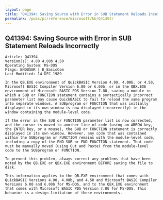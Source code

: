 ```yaml
---
layout: page
title: "Q41394: Saving Source with Error in SUB Statement Reloads Incorrectly"
permalink: /pubs/pc/reference/microsoft/kb/Q41394/
---
```


## Q41394: Saving Source with Error in SUB Statement Reloads Incorrectly

	Article: Q41394
	Version(s): 4.00 4.00b 4.50
	Operating System: MS-DOS
	Flags: ENDUSER | B_BasicCom
	Last Modified: 14-DEC-1989
	
	In the QB.EXE environment of QuickBASIC Version 4.00, 4.00b, or 4.50,
	Microsoft BASIC Compiler Version 6.00 or 6.00b, or in the QBX.EXE
	environment of Microsoft BASIC PDS Version 7.00, saving a module in
	which a SUB or FUNCTION statement contains a syntactically incorrect
	parameter list may cause QuickBASIC to fail to reload the same program
	into separate windows. A SUBprogram or FUNCTION that was initially
	displayed in its own window is now displayed (incorrectly) in the
	window containing the module-level code.
	
	If the error in the SUB or FUNCTION parameter list is now corrected,
	and the cursor is moved to another line of code (using an ARROW key,
	the ENTER key, or a mouse), the SUB or FUNCTION statement is correctly
	displayed in its own window. However, any code that was contained
	within the SUBprogram or FUNCTION remains with the module-level code,
	including a copy of the END SUB or END FUNCTION statement. That code
	must be manually moved (using Cut and Paste) from the module-level
	code to the SUBprogram or FUNCTION.
	
	To prevent this problem, always correct any problems that have been
	noted by the QB.EXE or QBX.EXE environment BEFORE saving the file to
	disk.
	
	This information applies to the QB.EXE environment that comes with
	QuickBASIC Versions 4.00, 4.00b, and 4.50 and Microsoft BASIC Compiler
	Versions 6.00 and 6.00b for MS-DOS, and to the QBX.EXE environment
	that comes with Microsoft BASIC PDS Version 7.00 for MS-DOS. This
	behavior is a design limitation of these environments.
